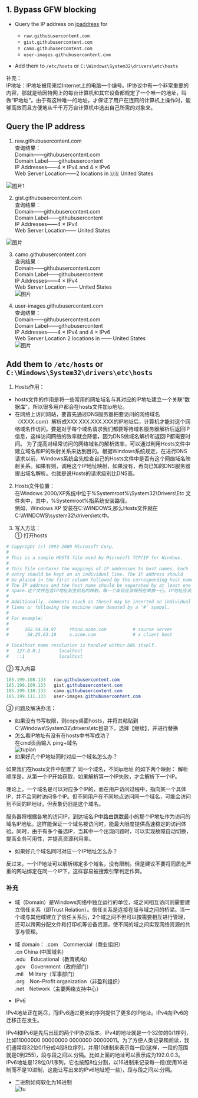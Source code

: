 
## 1. Bypass GFW blocking

* Query the IP address on [ipaddress](https://www.ipaddress.com/) for

    * `raw.githubusercontent.com`
    * `gist.githubusercontent.com`
    * `camo.githubusercontent.com`
    * `user-images.githubusercontent.com`

* Add them to `/etc/hosts` or `C:\Windows\System32\drivers\etc\hosts`

补充：  
IP地址：IP地址被用来给Internet上的电脑一个编号。IP协议中有一个非常重要的内容，那就是给因特网上的每台计算机和其它设备都规定了一个唯一的地址，叫做“IP地址”。由于有这种唯一的地址，才保证了用户在连网的计算机上操作时，能够高效而且方便地从千千万万台计算机中选出自己所需的对象来。
## Query the IP address  
1.  raw.githubusercontent.com  
查询结果：  
Domain——githubusercontent.com    
Domain Label——githubusercontent    
IP Addresses——4 × IPv4 and 4 × IPv6  
Web Server Location——2 locations in 🇺🇸 United States

![图片1](./pictures/%E5%9B%BE%E7%89%871.png)  

 

2. gist.githubusercontent.com  
查询结果：  
Domain——githubusercontent.com  
Domain Label——githubusercontent  
IP Addresses——4 × IPv4  
Web Server Location—— United States   

![图片](./pictures/%E5%9B%BE%E7%89%872.png)

3. camo.githubusercontent.com  
查询结果：  
Domain——githubusercontent.com  
Domain Label——githubusercontent  
IP Addresses——4 × IPv4  
Web Server Location	—— United States   
![图片](./pictures/%E5%9B%BE%E7%89%873.png) 

4. user-images.githubusercontent.com  
查询结果：  
Domain——githubusercontent.com  
Domain Label——githubusercontent  
IP Addresses——4 × IPv4 and 4 × IPv6  
Web Server Location	2 locations in —— United States     
![图片](./pictures/%E5%9B%BE%E7%89%874.png)

## Add them to `/etc/hosts` or `C:\Windows\System32\drivers\etc\hosts`  

1. Hosts作用：
* hosts文件的作用是将一些常用的网址域名与其对应的IP地址建立一个关联“数据库”，所以很多用户都会在hosts文件加ip地址。
* 在网络上访问网站，要首先通过DNS服务器把要访问的网络域名（XXXX.com）解析成XXX.XXX.XXX.XXX的IP地址后，计算机才能对这个网络域名作访问。要是对于每个域名请求我们都要等待域名服务器解析后返回IP信息，这样访问网络的效率就会降低，因为DNS做域名解析和返回IP都需要时间。  为了提高对经常访问的网络域名的解析效率，可以通过利用Hosts文件中建立域名和IP的映射关系来达到目的。根据Windows系统规定，在进行DNS请求以前，Windows系统会先检查自己的Hosts文件中是否有这个网络域名映射关系。如果有则，调用这个IP地址映射，如果没有，再向已知的DNS服务器提出域名解析。也就是说Hosts的请求级别比DNS高。
2. Hosts文件位置：  
在Windows 2000/XP系统中位于\%Systemroot%\System32\Drivers\Etc 文件夹中，其中，%Systemroot%指系统安装路径。  
例如，Windows XP 安装在C:\WINDOWS,那么Hosts文件就在C:\WINDOWS\system32\drivers\etc中。

3. 写入方法：  
① 打开hosts
```powershell
# Copyright (c) 1993-2009 Microsoft Corp.
#
# This is a sample HOSTS file used by Microsoft TCP/IP for Windows.
#
# This file contains the mappings of IP addresses to host names. Each
# entry should be kept on an individual line. The IP address should
# be placed in the first column followed by the corresponding host name.
# The IP address and the host name should be separated by at least one
# space.这个文件包含IP地址到主机名的映射。每一个条目应该保持在单独一行。IP地址应该是放在第一列中，后面跟着相应的主机名。IP地址和主机名应该至少用一个分隔空间。
#
# Additionally, comments (such as these) may be inserted on individual
# lines or following the machine name denoted by a '#' symbol.
#
# For example:
#
#      102.54.94.97     rhino.acme.com          # source server
#       38.25.63.10     x.acme.com              # x client host

# localhost name resolution is handled within DNS itself.
#	127.0.0.1       localhost
#	::1             localhost
```
② 写入内容  
```powershell
185.199.108.133   raw.githubusercontent.com
185.199.109.133   gist.githubusercontent.com
185.199.110.133   camo.githubusercontent.com
185.199.111.133   user-images.githubusercontent.com
```
③ 问题及解决办法：  
* 如果没有书写权限，则copy桌面hosts，并将其粘贴到C:\Windows\System32\drivers\etc目录下，选择【继续】，并进行替换
* 怎么看IP地址有没有在hosts中书写成功？  
在cmd页面输入 ping+域名  
![tupian](./pictures/%E5%9B%BE%E7%89%875.png)
* 如果好几个IP地址同时对应一个域名怎么办？

如果我们在hosts文件中配置了 同一个域名，不同ip地址 的如下两个映射：
解析顺序是，从第一个IP开始获取，如果解析第一个IP失败，才会解析下一个IP。

理论上，一个域名是可以对应多个IP的，而在用户访问过程中，指向某一个具体IP，并不会同时访问多个IP。但不同用户在不同地点访问同一个域名，可能会访问到不同的IP地址，但表象仍旧是这个域名。

服务器将根据各地的访问IP，到达域名IP中路由跳数最小的那个IP地址作为访问的域名IP地址。这样能保证一个域名被访问时，能最大限度提供高速稳定的访问体验。同时，由于有多个备选IP，当其中一个出现问题时，可以实现故障自动切换，提高业务可用性，并提高资源利用率。

* 如果好几个域名同时对应一个IP地址怎么办？

反过来，一个IP地址可以解析绑定多个域名，没有限制。但是建议不要将同质化严重的网站绑定在同一个IP下，这样容易被搜索引擎判定作弊。

### 补充

* 域（Domain）是Windows网络中独立运行的单位，域之间相互访问则需要建立信任关系（即Trust Relation）。信任关系是连接在域与域之间的桥梁。当一个域与其他域建立了信任关系后，2个域之间不但可以按需要相互进行管理，还可以跨网分配文件和打印机等设备资源，使不同的域之间实现网络资源的共享与管理。 

* 域 domain：
.com　Commercial（商业组织）  
.cn   China (中国域名)  
.edu　Educational（教育机构）  
.gov　Government（政府部门）  
.mil　Military（军事部门）  
.org　Non-Profit organization（非盈利组织）  
.net　Network（主要网络支持中心）  
* IPv6 

IPv4地址正在耗尽，而IPv6通过更长的序列提供了更多的IP地址。IPv4向IPv6的迁移正在发生。

IPv4和IPv6是先后出现的两个IP协议版本。IPv4的地址就是一个32位的0/1序列，比如11000000 00000000 0000000 00000011。为了方便人类记录和阅读，我们通常将32位0/1分成4段8位序列，并用10进制来表示每一段(这样，一段的范围就是0到255)，段与段之间以.分隔。比如上面的地址可以表示成为192.0.0.3。IPv6地址是128位0/1序列，它也按照8位分割，以16进制来记录每一段(使用16进制而不是10进制，这能让写出来的IPv6地址短一些)，段与段之间以:分隔。

* 二进制如何软化为16进制  
![tu](./pictures/%E5%9B%BE%E7%89%876.png)



